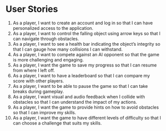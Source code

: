 # User Stories

1. As a player, I want to create an account and log in so that I can have personalized access to the application.
2. As a player, I want to control the falling object using arrow keys so that I can navigate through obstacles.
3. As a player, I want to see a health bar indicating the object’s integrity so that I can gauge how many collisions I can withstand.
4. As a player, I want to compete against an AI opponent so that the game is more challenging and engaging.
5. As a player, I want the game to save my progress so that I can resume from where I left off.
6. As a player, I want to have a leaderboard so that I can compare my score with other players.
7. As a player, I want to be able to pause the game so that I can take breaks during gameplay.
8. As a player, I want visual and audio feedback when I collide with obstacles so that I can understand the impact of my actions.
9. As a player, I want the game to provide hints on how to avoid obstacles so that I can improve my skills.
10. As a player, I want the game to have different levels of difficulty so that I can choose a challenge that suits my skills.